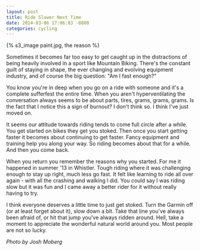 ```yaml
---
layout: post
title: Ride Slower Next Time
date: 2014-03-06 17:06:03 -0800
categories: cycling
---
```


{% s3_image paint.jpg, the reason %}

Sometimes it becomes far too easy to get caught up in the distractions of being heavily involved in a sport like Mountain Biking. There's the constant guilt of staying in shape, the ever changing and evolving equipment industry, and of course the big question: "Am I fast enough?"

You know you're in deep when you go on a ride with someone and it's a complete sufferfest the entire time. When you aren't hyperventilating the conversation always seems to be about parts, tires, grams, grams, grams. Is the fact that I notice this a sign of burnout? I don't think so. I think I've just moved on.

It seems our attitude towards riding tends to come full circle after a while. You get started on bikes they get you stoked. Then once you start getting faster it becomes about continuing to get faster. Fancy equipment and training help you along your way. So riding becomes about that for a while. And then you come back.

When you return you remember the reasons why you started. For me it happened in summer '13 in Whistler. Tough riding where it was challenging enough to stay up right, much less go fast. It felt like learning to ride all over again - with all the crashing and walking I did. You could say I was riding slow but it was fun and I came away a better rider for it without really having to try.

I think everyone deserves a little time to just get stoked. Turn the Garmin off (or at least forget about it), slow down a bit. Take that line you've always been afraid of, or hit that jump you've always ridden around. Hell, take a moment to appreciate the wonderful natural world around you. Most people are not so lucky.

*Photo by Josh Moberg*
